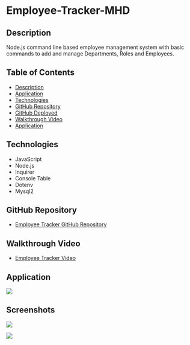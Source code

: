 # Employee-Tracker-MHD


## Description 

Node.js command line based employee management system with basic commands to add and manage  Departments, Roles and Employees.



## Table of Contents
* [Description](#description)
* [Application](#application)
* [Technologies](#technologies)
* [GitHub Repository](#Github)
* [GitHub Deployed](#GithubDeployed)
* [Walkthrough Video](#Walkthrough)
* [Application](#gif)



## Technologies 

* JavaScript
* Node.js
* Inquirer
* Console Table
* Dotenv
* Mysql2


## GitHub Repository

* [Employee Tracker GitHub Repository ](https://github.com/mhdavie/Employee-Tracker-MHD)


## Walkthrough Video

* [Employee Tracker Video]()

## Application 

![](assets/)

## Screenshots

![](assets/)

![](assets/)